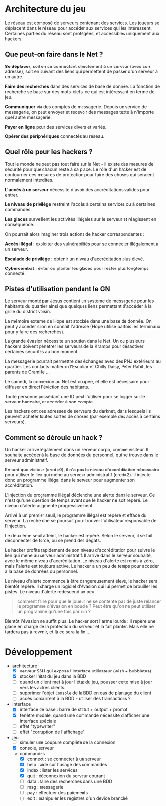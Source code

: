 # Architecture du jeu

Le réseau est composé de serveurs contenant des services. Les
joueurs se déplacent dans le réseau pour accéder aux services qui
les intéressent. Certaines parties du réseau sont protégées, et
accessibles uniquement aux hackers.

## Que peut-on faire dans le Net ?

**Se déplacer**, soit en se connectant directement à un serveur (avec
son adresse), soit en suivant des liens qui permettent de passer d'un
serveur à un autre.

**Faire des recherches** dans des services de base de donnée. La fonction
de recherche se base sur des mots-clefs, ce qui est intéressant en
terme de jeu.

**Communiquer** via des comptes de messagerie. Depuis un service de
messagerie, on peut envoyer et recevoir des messages texte à n'importe
quel autre messagerie.

**Payer en ligne** pour des services divers et variés.

**Opérer des périphériques** connectés au réseau.

## Quel rôle pour les hackers ?

Tout le monde ne peut pas tout faire sur le Net - il existe des mesures
de sécurité pour que chacun reste à sa place. Le rôle d'un hacker
est de contourner ces mesures de protection pour faire des choses qui
seraient normalement interdites.

**L'accès à un serveur** nécessite d'avoir des accréditations valides
pour entrer.

**Le niveau de privilège** restreint l'accès à certains services ou
à certaines commandes.

**Les glaces** surveillent les activités illégales sur le serveur et
réagissent en conséquence.

On pourrait alors imaginer trois actions de hacker correspondantes :

**Accès illégal** : exploiter des vulnérabilités pour se connecter
illégalement à un serveur.

**Escalade de privilège** : obtenir un niveau d'accréditation plus
élevé.

**Cybercombat** : éviter ou planter les glaces pour rester plus longtemps
connecté.

## Pistes d'utilisation pendant le GN

Le serveur monté par Jésus contient un système de messagerie pour les
habitants du quartier ainsi que quelques liens permettant d'accéder à
la grille du district voisin.

La mémoire externe de Hope est stockée dans une base de donnée. On
peut y accéder si on en connait l'adresse (Hope utilise parfois les
terminaux pour y faire des recherches).

La grande évasion nécessite un soutien dans le Net. Un ou plusieurs
hackers doivent pénétrer les serveurs de la Kramps pour désactiver
certaines sécurités au bon moment.

La messagerie pourrait permettre des échanges avec des PNJ extérieurs
au quartier. Les contacts mafieux d'Escobar et Chilly Daisy, Peter Rabit,
les parents de Cramille ...

Le samedi, la connexion au Net est coupée, et elle est nécessaire pour
diffuser en direct l'éviction des habitants.

Toute personne possédant une ID peut l'utiliser pour se logger sur le
serveur bancaire, et accéder à son compte.

Les hackers ont des adresses de serveurs du darknet, dans lesquels
ils peuvent acheter toutes sortes de choses (par exemple des accès à
certains serveurs).

## Comment se déroule un hack ?

Un hacker arrive légalement dans un serveur corpo, comme visiteur. Il
souhaite accéder à la base de données du personnel, qui se trouve
dans le serveur administratif.

En tant que visiteur (cred=0), il n'a pas le niveau d'accréditation
nécessaire pour utiliser le lien qui mène au serveur administratif
(cred=2). Il injecte donc un programme illégal dans le serveur pour
augmenter son accréditation.

L'injection du programme illégal déclenche une alerte dans le
serveur. Ce n'est qu'une question de temps avant que le hacker ne soit
repéré. Le niveau d'alerte augmente progressivement.

Arrivé à un premier seuil, le programme illégal est repéré et
effacé du serveur. La recherche se poursuit pour trouver l'utilisateur
responsable de l'injection.

Le deuxième seuil atteint, le hacker est repéré. Selon le serveur,
il se fait déconnecter de force, ou se prend des dégats.

Le hacker profite rapidement de son niveau d'accréditation pour suivre
le lien qui mène au serveur administratif. Il arrive dans le serveur
souhaité, avec le même niveau d'accréditation. Le niveau d'alerte
est remis à zéro, mais l'alerte est toujours active. Le hacker a un
peu de temps pour accéder à la base de données du personnel.

Le niveau d'alerte commence à être dangereusement élevé, le hacker
sera bientôt repéré. Il charge un logiciel d'évasion qui lui permet
de brouiller les pistes. Le niveau d'alerte redescend un peu.

> comment faire pour que le joueur ne se contente pas de juste relancer
le programme d'évasion en boucle ? Peut être qu'on ne peut utiliser
un programme qu'une fois par run ?

Bientôt l'évasion ne suffit plus. Le hacker sort l'arme lourde :
il repère une glace en charge de la protection du serveur et la fait
planter. Mais elle ne tardera pas à revenir, et là ce sera la fin ...

# Développement

- architecture
	- [x] serveur SSH qui expose l'interface utilisateur (wish + bubbletea)
	- [x] stocker l'état du jeu dans la BDD
	- [ ] quand un client met à jour l'état du jeu, pousser cette
	mise à jour vers les autres clients.
	- [ ] supprimer l'objet `Console` de la BDD en cas de plantage du client
	- [ ] accès concurrent à la BDD - utiliser des transactions ?
- interface
	- [x] interface de base : barre de statut + output + prompt
	- [x] fenêtre modale, quand une commande nécessite d'afficher
	une interface spéciale
	- [ ] effet "typewriter"
	- [ ] effet "corruption de l'affichage"
- jeu
	- [ ] simuler une coupure complète de la connexion
	- [x] console, serveur
	- commandes
		- [x] connect : se connecter à un serveur
		- [x] help : aide sur l'usage des commandes
		- [x] index : lister les services
		- [x] quit : déconnexion du serveur courant
		- [ ] data : faire des recherches dans une BDD
		- [ ] msg : messagerie
		- [ ] pay : effectuer des paiements
		- [ ] edit : manipuler les registres d'un device branché
